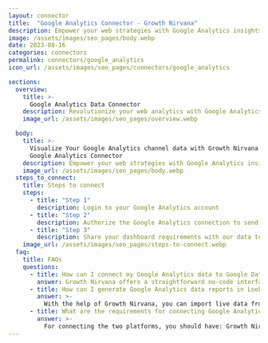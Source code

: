 ```yaml
---
layout: connector
title:  "Google Analytics Connector - Growth Nirvana"
description: Empower your web strategies with Google Analytics insights integrated into Looker Studio.
image: /assets/images/seo_pages/body.webp
date: 2023-08-16
categories: connectors
permalink: connectors/google_analytics
icon_url: /assets/images/seo_pages/connectors/google_analytics

sections:
  overview:
    title: >-
      Google Analytics Data Connector
    description: Revolutionize your web analytics with Google Analytics integration. Seamlessly merge website data from Google Analytics with Looker Studio's analytical capabilities, unlocking insights that shape online strategies, user experiences, and operational excellence.
    image_url: /assets/images/seo_pages/overview.webp

  body:
    title: >-
      Visualize Your Google Analytics channel data with Growth Nirvana's
      Google Analytics Connector
    description: Empower your web strategies with Google Analytics insights integrated into Looker Studio.
    image_url: /assets/images/seo_pages/body.webp
  steps_to_connect:
    title: Steps to connect
    steps:
      - title: "Step 1"
        description: Login to your Google Analytics account
      - title: "Step 2"
        description: Authorize the Google Analytics connection to send data to Growth Nirvana
      - title: "Step 3"
        description: Share your dashboard requirements with our data team. We will build the report for you.
    image_url: /assets/images/seo_pages/steps-to-connect.webp
  faq:
    title: FAQs
    questions:
      - title: How can I connect my Google Analytics data to Google Data Studio/Looker Studio?
        answer: Growth Nirvana offers a straightforward no-code interface to connect to Google Analytics data sources.
      - title: How can I generate Google Analytics data reports in Looker Studio?
        answer: >-
          With the help of Growth Nirvana, you can import live data from Google Analytics into Looker Studio. These data can be viewed in charts, tables, and dashboards to generate branded reports that can be shared instantly.
      - title: What are the requirements for connecting Google Analytics and Looker Studio?
        answer: >-
          For connecting the two platforms, you should have: Growth Nirvana Account and Google Analytics Ads Account
---
```

